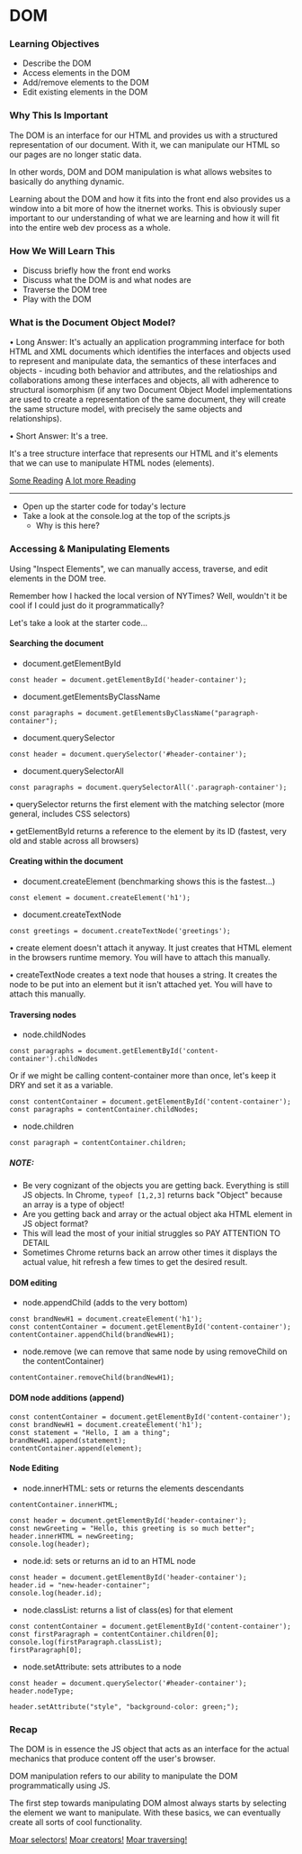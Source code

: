 # DOM 

### Learning Objectives
- Describe the DOM
- Access elements in the DOM
- Add/remove elements to the DOM
- Edit existing elements in the DOM

### Why This Is Important

The DOM is an interface for our HTML and provides us with a structured representation of our document. With it, we can manipulate our HTML so our pages are no longer static data.

In other words, DOM and DOM manipulation is what allows websites to basically do anything dynamic. 

Learning about the DOM and how it fits into the front end also provides us a window into a bit more of how the itnernet works. This is obviously super important to our understanding of what we are learning and how it will fit into the entire web dev process as a whole.

### How We Will Learn This
- Discuss briefly how the front end works
- Discuss what the DOM is and what nodes are
- Traverse the DOM tree
- Play with the DOM

### What is the Document Object Model?
• Long Answer: It's actually an application programming interface for both HTML and XML documents which identifies the interfaces and objects used to represent and manipulate data, the semantics of these interfaces and objects - incuding both behavior and attributes, and the relatioships and collaborations among these interfaces and objects, all with adherence to structural isomorphism (if any two Document Object Model implementations are used to create a representation of the same document, they will create the same structure model, with precisely the same objects and relationships). 

• Short Answer: It's a tree.

It's a tree structure interface that represents our HTML and it's elements that we can use to manipulate HTML nodes (elements).

[Some Reading](https://developer.mozilla.org/en-US/docs/Web/API/Document_Object_Model/Introduction)
[A lot more Reading](http://www.w3.org/TR/REC-DOM-Level-1/introduction.html)

-----
- Open up the starter code for today's lecture
- Take a look at the console.log at the top of the scripts.js
	- Why is this here?

### Accessing & Manipulating Elements
Using "Inspect Elements", we can manually access, traverse, and edit elements in the DOM tree.

Remember how I hacked the local version of NYTimes? Well, wouldn't it be cool if I could just do it programmatically?

Let's take a look at the starter code...

#### Searching the document
- document.getElementById
```
const header = document.getElementById('header-container');
```
- document.getElementsByClassName
```
const paragraphs = document.getElementsByClassName("paragraph-container");
```
- document.querySelector
```
const header = document.querySelector('#header-container');
```
- document.querySelectorAll
```
const paragraphs = document.querySelectorAll('.paragraph-container');
```

• querySelector returns the first element with the matching selector (more general, includes CSS selectors)

• getElementById returns a reference to the element by its ID (fastest, very old and stable across all browsers)


#### Creating within the document
- document.createElement (benchmarking shows this is the fastest...)
```
const element = document.createElement('h1');
```
- document.createTextNode
```
const greetings = document.createTextNode('greetings');
```

• create element doesn't attach it anyway. It just creates that HTML element in the browsers runtime memory. You will have to attach this manually.

• createTextNode creates a text node that houses a string. It creates the node to be put into an element but it isn't attached yet. You will have to attach this manually.


#### Traversing nodes
- node.childNodes
```
const paragraphs = document.getElementById('content-container').childNodes 

```
Or if we might be calling content-container more than once, let's keep it DRY and set it as a variable.
```
const contentContainer = document.getElementById('content-container');
const paragraphs = contentContainer.childNodes;
```
- node.children
```
const paragraph = contentContainer.children;
```

##### NOTE:
- Be very cognizant of the objects you are getting back. Everything is still JS objects. In Chrome, `typeof [1,2,3]` returns back "Object" because an array is a type of object!
- Are you getting back and array or the actual object aka HTML element in JS object format?
- This will lead the most of your initial struggles so PAY ATTENTION TO DETAIL
- Sometimes Chrome returns back an arrow other times it displays the actual value, hit refresh a few times to get the desired result.


#### DOM editing
- node.appendChild (adds to the very bottom)
```
const brandNewH1 = document.createElement('h1');
const contentContainer = document.getElementById('content-container');
contentContainer.appendChild(brandNewH1);
```

- node.remove (we can remove that same node by using removeChild on the contentContainer)
```
contentContainer.removeChild(brandNewH1);
```

#### DOM node additions (append)

```
const contentContainer = document.getElementById('content-container');
const brandNewH1 = document.createElement('h1');
const statement = "Hello, I am a thing";
brandNewH1.append(statement);
contentContainer.append(element);
```

#### Node Editing
- node.innerHTML: sets or returns the elements descendants
```
contentContainer.innerHTML;

const header = document.getElementById('header-container');
const newGreeting = "Hello, this greeting is so much better";
header.innerHTML = newGreeting;
console.log(header);
```

- node.id: sets or returns an id to an HTML node
```
const header = document.getElementById('header-container');
header.id = "new-header-container";
console.log(header.id);
```

- node.classList: returns a list of class(es) for that element
```
const contentContainer = document.getElementById('content-container');
const firstParagraph = contentContainer.children[0];
console.log(firstParagraph.classList);
firstParagraph[0];
```

- node.setAttribute: sets attributes to a node
```
const header = document.querySelector('#header-container');
header.nodeType;

header.setAttribute("style", "background-color: green;");
```

### Recap
The DOM is in essence the JS object that acts as an interface for the actual mechanics that produce content off the user's browser.

DOM manipulation refers to our ability to manipulate the DOM programmatically using JS.

The first step towards manipulating DOM almost always starts by selecting the element we want to manipulate. With these basics, we can eventually create all sorts of cool functionality.

[Moar selectors!](https://developer.mozilla.org/en-US/docs/Web/API/Document/querySelector)
[Moar creators!](https://developer.mozilla.org/en-US/docs/Web/API/Document/createElement)
[Moar traversing!](https://developer.mozilla.org/en-US/docs/Web/API/Node/childNodes)